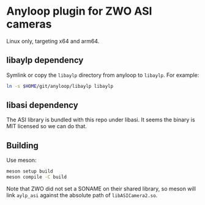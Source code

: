 Anyloop plugin for ZWO ASI cameras
==================================

Linux only, targeting x64 and arm64.


libaylp dependency
------------------

Symlink or copy the `libaylp` directory from anyloop to `libaylp`. For example:

```sh
ln -s $HOME/git/anyloop/libaylp libaylp
```


libasi dependency
-----------------

The ASI library is bundled with this repo under libasi. It seems the binary is
MIT licensed so we can do that.


Building
--------

Use meson:

```sh
meson setup build
meson compile -C build
```

Note that ZWO did not set a SONAME on their shared library, so meson will link
`aylp_asi` against the absolute path of `libASICamera2.so`.


